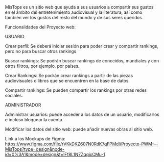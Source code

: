 MisTops es un sitio web que ayuda a sus usuarios a compartir sus gustos en el ámbito del entretenimiento audiovisual y la literatura, así como también ver los gustos del resto del mundo y de sus seres queridos.

Funcionalidades del Proyecto web:

USUARIO

Crear perfil: Se deberá iniciar sesión para poder crear y compartir rankings, pero no para buscar otros rankings

Buscar rankings: Se podrán buscar rankings de conocidos, mundiales y con otros filtros, por ejemplo, por países.

Crear Rankings: Se podrán crear rankings a partir de las piezas audiovisuales o libros que se encuentren en la base de datos.

Compartir rankings: Se pueden compartir los rankings por otras redes sociales.

ADMINISTRADOR

Administrar usuarios: puede acceder a los datos de un usuario, modificarlos e incluso bloquear la cuenta.

Modificar los datos del sitio web: puede añadir nuevas obras al sitio web.

Link a los Mockups de Figma: https://www.figma.com/file/rVKkDKZ607N0RdK7qFPMdI/Proyecto-PWM---MisTops?type=design&node-id=0%3A1&mode=design&t=lFf8L1N7ZqqixCMu-1
